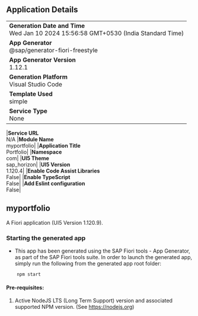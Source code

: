 ## Application Details

|                                                                                         |
| --------------------------------------------------------------------------------------- |
| **Generation Date and Time**<br>Wed Jan 10 2024 15:56:58 GMT+0530 (India Standard Time) |
| **App Generator**<br>@sap/generator-fiori-freestyle                                     |
| **App Generator Version**<br>1.12.1                                                     |
| **Generation Platform**<br>Visual Studio Code                                           |
| **Template Used**<br>simple                                                             |
| **Service Type**<br>None                                                                |

|**Service URL**<br>N/A
|**Module Name**<br>myportfolio|
|**Application Title**<br>Portfolio|
|**Namespace**<br>com|
|**UI5 Theme**<br>sap_horizon|
|**UI5 Version**<br>1.120.4|
|**Enable Code Assist Libraries**<br>False|
|**Enable TypeScript**<br>False|
|**Add Eslint configuration**<br>False|

## myportfolio

A Fiori application (UI5 Version 1.120.9).

### Starting the generated app

- This app has been generated using the SAP Fiori tools - App Generator, as part of the SAP Fiori tools suite. In order to launch the generated app, simply run the following from the generated app root folder:

```
    npm start
```

#### Pre-requisites:

1. Active NodeJS LTS (Long Term Support) version and associated supported NPM version. (See https://nodejs.org)
